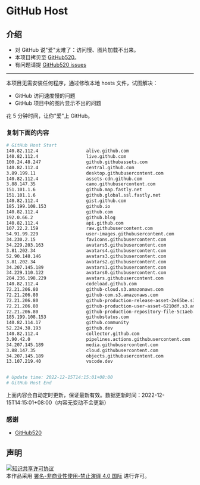 # GitHub Host
## 介绍
- 对 GitHub 说"爱"太难了：访问慢、图片加载不出来。
- 本项目拷贝至 [GitHub520](https://github.com/521xueweihan/GitHub520)。
- 有问题请提 [GitHub520 issues](https://github.com/521xueweihan/GitHub520/issues/new)

---

本项目无需安装任何程序，通过修改本地 hosts 文件，试图解决：
- GitHub 访问速度慢的问题
- GitHub 项目中的图片显示不出的问题

花 5 分钟时间，让你"爱"上 GitHub。

### 复制下面的内容
```bash
# GitHub Host Start
140.82.112.4                  alive.github.com
140.82.112.4                  live.github.com
100.24.48.247                 github.githubassets.com
140.82.112.4                  central.github.com
3.89.199.11                   desktop.githubusercontent.com
140.82.112.4                  assets-cdn.github.com
3.88.147.35                   camo.githubusercontent.com
151.101.1.6                   github.map.fastly.net
151.101.1.6                   github.global.ssl.fastly.net
140.82.112.4                  gist.github.com
185.199.108.153               github.io
140.82.112.4                  github.com
192.0.66.2                    github.blog
140.82.112.4                  api.github.com
107.22.2.159                  raw.githubusercontent.com
54.91.99.229                  user-images.githubusercontent.com
34.230.2.15                   favicons.githubusercontent.com
34.229.203.163                avatars5.githubusercontent.com
3.81.202.34                   avatars4.githubusercontent.com
52.90.148.146                 avatars3.githubusercontent.com
3.81.202.34                   avatars2.githubusercontent.com
34.207.145.189                avatars1.githubusercontent.com
34.229.110.122                avatars0.githubusercontent.com
204.236.198.229               avatars.githubusercontent.com
140.82.112.4                  codeload.github.com
72.21.206.80                  github-cloud.s3.amazonaws.com
72.21.206.80                  github-com.s3.amazonaws.com
72.21.206.80                  github-production-release-asset-2e65be.s3.amazonaws.com
72.21.206.80                  github-production-user-asset-6210df.s3.amazonaws.com
72.21.206.80                  github-production-repository-file-5c1aeb.s3.amazonaws.com
185.199.108.153               githubstatus.com
140.82.114.17                 github.community
52.224.38.193                 github.dev
140.82.112.4                  collector.github.com
3.90.42.0                     pipelines.actions.githubusercontent.com
34.207.145.189                media.githubusercontent.com
3.88.147.35                   cloud.githubusercontent.com
34.207.145.189                objects.githubusercontent.com
13.107.219.40                 vscode.dev


# Update time: 2022-12-15T14:15:01+08:00
# GitHub Host End

```
上面内容会自动定时更新，保证最新有效。数据更新时间：2022-12-15T14:15:01+08:00（内容无变动不会更新）

### 感谢

- [GitHub520](https://github.com/521xueweihan/GitHub520)

## 声明
<a rel="license" href="https://creativecommons.org/licenses/by-nc-nd/4.0/deed.zh"><img alt="知识共享许可协议" style="border-width: 0" src="https://licensebuttons.net/l/by-nc-nd/4.0/88x31.png"></a><br>本作品采用 <a rel="license" href="https://creativecommons.org/licenses/by-nc-nd/4.0/deed.zh">署名-非商业性使用-禁止演绎 4.0 国际</a> 进行许可。
